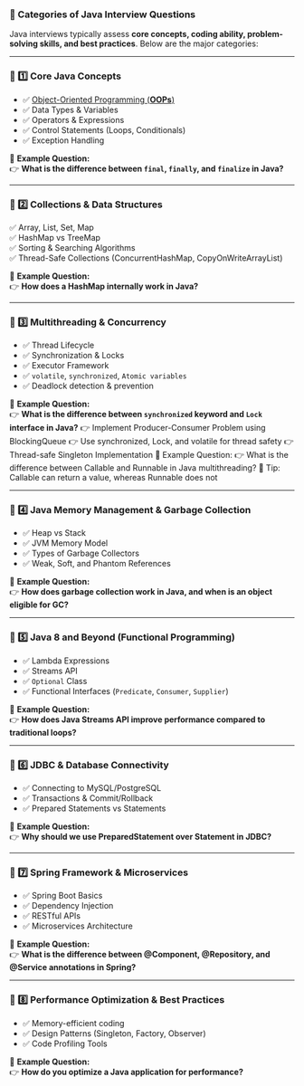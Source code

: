 ### **🚀 Categories of Java Interview Questions**
Java interviews typically assess **core concepts, coding ability, problem-solving skills, and best practices**. Below are the major categories:

---

### **📌 1️⃣ Core Java Concepts**

 - ✅ [Object-Oriented Programming
       (**OOPs**)](https://github.com/sahoog2/Preparation_Notes/blob/main/Java/0001%20OOPS.md)
  - ✅ Data Types & Variables   
  - ✅ Operators & Expressions   
  - ✅ Control Statements (Loops, Conditionals) 
  - ✅ Exception Handling

 

🔹 **Example Question:**  
👉 **What is the difference between `final`, `finally`, and `finalize` in Java?**

---

### **📌 2️⃣ Collections & Data Structures**
✅ Array, List, Set, Map  
✅ HashMap vs TreeMap  
✅ Sorting & Searching Algorithms  
✅ Thread-Safe Collections (ConcurrentHashMap, CopyOnWriteArrayList)  

🔹 **Example Question:**  
👉 **How does a HashMap internally work in Java?**

---

### **📌 3️⃣ Multithreading & Concurrency**
- ✅ Thread Lifecycle  
- ✅ Synchronization & Locks  
- ✅ Executor Framework  
- ✅ `volatile`, `synchronized`, `Atomic variables`  
- ✅ Deadlock detection & prevention

🔹 **Example Question:**  
👉 **What is the difference between `synchronized` keyword and `Lock` interface in Java?**
👉 Implement Producer-Consumer Problem using BlockingQueue
👉 Use synchronized, Lock, and volatile for thread safety
👉 Thread-safe Singleton Implementation
🔹 Example Question:
👉 What is the difference between Callable and Runnable in Java multithreading?
🔹 Tip: Callable can return a value, whereas Runnable does not


---

### **📌 4️⃣ Java Memory Management & Garbage Collection**
- ✅ Heap vs Stack  
- ✅ JVM Memory Model  
- ✅ Types of Garbage Collectors  
- ✅ Weak, Soft, and Phantom References  

🔹 **Example Question:**  
👉 **How does garbage collection work in Java, and when is an object eligible for GC?**

---

### **📌 5️⃣ Java 8 and Beyond (Functional Programming)**
- ✅ Lambda Expressions  
- ✅ Streams API  
- ✅ `Optional` Class  
- ✅ Functional Interfaces (`Predicate`, `Consumer`, `Supplier`)  

🔹 **Example Question:**  
👉 **How does Java Streams API improve performance compared to traditional loops?**

---

### **📌 6️⃣ JDBC & Database Connectivity**
- ✅ Connecting to MySQL/PostgreSQL  
- ✅ Transactions & Commit/Rollback  
- ✅ Prepared Statements vs Statements  

🔹 **Example Question:**  
👉 **Why should we use PreparedStatement over Statement in JDBC?**

---

### **📌 7️⃣ Spring Framework & Microservices**
- ✅ Spring Boot Basics  
- ✅ Dependency Injection  
- ✅ RESTful APIs  
- ✅ Microservices Architecture  

🔹 **Example Question:**  
👉 **What is the difference between @Component, @Repository, and @Service annotations in Spring?**

---

### **📌 8️⃣ Performance Optimization & Best Practices**
- ✅ Memory-efficient coding  
- ✅ Design Patterns (Singleton, Factory, Observer)  
- ✅ Code Profiling Tools  

🔹 **Example Question:**  
👉 **How do you optimize a Java application for performance?**


